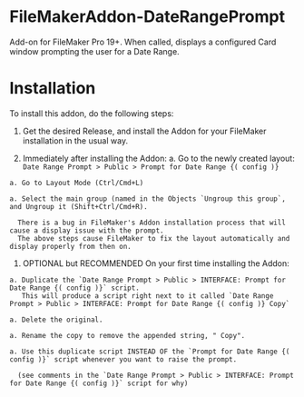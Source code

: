 # FileMakerAddon-DateRangePrompt
Add-on for FileMaker Pro 19+.  When called, displays a configured Card window prompting the user for a Date Range.

# Installation

  To install this addon, do the following steps:

  1. Get the desired Release, and install the Addon for your FileMaker installation in the usual way.

  1. Immediately after installing the Addon:
    a. Go to the newly created layout: `Date Range Prompt > Public > Prompt for Date Range {( config )}`
    
    a. Go to Layout Mode (Ctrl/Cmd+L)
    
    a. Select the main group (named in the Objects `Ungroup this group`, and Ungroup it (Shift+Ctrl/Cmd+R).

      There is a bug in FileMaker's Addon installation process that will cause a display issue with the prompt.
      The above steps cause FileMaker to fix the layout automatically and display properly from then on.

  1. OPTIONAL but RECOMMENDED On your first time installing the Addon:

    a. Duplicate the `Date Range Prompt > Public > INTERFACE: Prompt for Date Range {( config )}` script.
       This will produce a script right next to it called `Date Range Prompt > Public > INTERFACE: Prompt for Date Range {( config )} Copy`

    a. Delete the original.
    
    a. Rename the copy to remove the appended string, " Copy".
    
    a. Use this duplicate script INSTEAD OF the `Prompt for Date Range {( config )}` script whenever you want to raise the prompt.
    
      (see comments in the `Date Range Prompt > Public > INTERFACE: Prompt for Date Range {( config )}` script for why)
